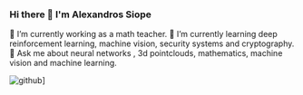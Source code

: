 ### Hi there 👋 I'm Alexandros Siope

🔭 I’m currently working as a math teacher.
🌱 I’m currently learning deep reinforcement learning, machine vision, security systems and cryptography.
💬 Ask me about neural networks , 3d pointclouds, mathematics, machine vision and machine learning.



![github](https://img.shields.io/badge/GitHub-000000?style=for-the-badge&logo=GitHub&logoColor=white)]

<!--
- 👯 I’m looking to collaborate on ...
- 🤔 I’m looking for help with
- 📫 How to reach me: ...
- 😄 Pronouns: ...
- ⚡ Fun fact: ...
-->
